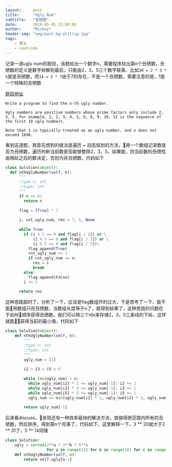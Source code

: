 ```yaml
---
layout:     post
title:      "Ugly Num"
subtitle:   "丑陋数"
date:       2018-05-05 23:00:00
author:     "Mickey"
header-img: "img/post-bg-alitrip.jpg"
tags:
    - 算法
    - Leetcode
---
```


记录一道ugly num的题目，该题给出一个数字n，需要程序给出第n个丑陋数，丑陋数的定义是数字拆解到最后，只能由2，3，5三个数字联乘，比如`30 = 2 * 3 * 5`就是丑陋数，而`14 = 2 * 7`由于7的存在，不是一个丑陋数，需要注意的是，1是一个特殊的丑陋数

[题目地址](https://leetcode.com/problems/ugly-number-ii/description/)

```
Write a program to find the n-th ugly number.

Ugly numbers are positive numbers whose prime factors only include 2, 3, 5. For example, 1, 2, 3, 4, 5, 6, 8, 9, 10, 12 is the sequence of the first 10 ugly numbers.

Note that 1 is typically treated as an ugly number, and n does not exceed 1690.
```

看到这道题，我首先想到的做法是遍历 + 动态规划的方法，用一个数组记录数是否为丑陋数，遍历判断当前数是否能够整除2，3，5，如果能，则当前数的丑陋性由相处之后的数决定，否则为非丑陋数，代码如下

```python
class Solution(object):
  def nthUglyNumber(self, n):
      """
      :type n: int
      :rtype: int
      """
      if n <= 6:
        return n
      
      flag = [True] * 7
      
      i, cnt_ugly_num, res = 7, 6, None
      
      while True:
        if (i % 2 == 0 and flag[i / 2]) or \
            (i % 3 == 0 and flag[i / 3]) or \
            (i % 5 == 0 and flag[i / 5]):
          flag.append(True)
          cnt_ugly_num += 1
          if cnt_ugly_num == n:
            res = i
            break
        else:
          flag.append(False)
        i += 1
        
      return res
```

这种思路超时了，分析了一下，应该是flag数组开的过大，于是思考了一下，能不能用数组只存丑陋数，当数组长度等于n了，就得到结果了，这种思路的问题在于如何顺序获得丑陋数，我们可以用三个idx来存储2，3，5三条线的下标，这样就能获得当前的最小值，代码如下

```python
class Solution(object):
    def nthUglyNumber(self, n):
        """
        :type n: int
        :rtype: int
        """
        ugly_num = [1]
        
        i2 = i3 = i5 = 0
        
        while len(ugly_num) < n:
          while ugly_num[i2] * 2 <= ugly_num[-1]: i2 += 1
          while ugly_num[i3] * 3 <= ugly_num[-1]: i3 += 1
          while ugly_num[i5] * 5 <= ugly_num[-1]: i5 += 1
          ugly_num += min(ugly_num[i2] * 2, ugly_num[i3] * 3, ugly_num[i5] * 5),
        
        return ugly_num[-1]
```

后来看discuss，发现还有一种效率最快的解决方法，直接得倒范围内所有的丑陋数，然后排序，得到第n个完事了，代码如下，这里解释一下，3 ** 20就大于2 ** 31了，5 ** 14同理

```python
class Solution:
    ugly = sorted(2**a * 3**b * 5**c
                  for a in range(32) for b in range(20) for c in range(14))
    def nthUglyNumber(self, n):
        return self.ugly[n-1]
```